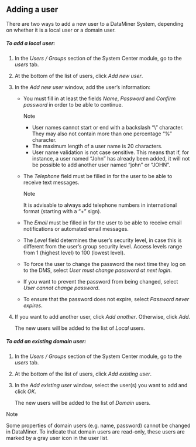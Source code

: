 ## Adding a user

There are two ways to add a new user to a DataMiner System, depending on whether it is a local user or a domain user.

##### To add a local user:

1. In the *Users / Groups* section of the System Center module, go to the *users* tab.

2. At the bottom of the list of users, click *Add new user*.

3. In the *Add new user* window, add the user’s information:

    - You must fill in at least the fields *Name*, *Password* and *Confirm password* in order to be able to continue.

        > [!NOTE]
        > -  User names cannot start or end with a backslash “\\” character. They may also not contain more than one percentage “%” character.
        > -  The maximum length of a user name is 20 characters.
        > -  User name validation is not case sensitive. This means that if, for instance, a user named “John” has already been added, it will not be possible to add another user named “john” or “JOHN”.

    - The *Telephone* field must be filled in for the user to be able to receive text messages.

        > [!NOTE]
        > It is advisable to always add telephone numbers in international format (starting with a “+” sign).

    - The *Email* must be filled in for the user to be able to receive email notifications or automated email messages.

    - The *Level* field determines the user’s security level, in case this is different from the user’s group security level. Access levels range from 1 (highest level) to 100 (lowest level).

    - To force the user to change the password the next time they log on to the DMS, select *User must change password at next login*.

    - If you want to prevent the password from being changed, select *User cannot change password*.

    - To ensure that the password does not expire, select *Password never expires*.

4. If you want to add another user, click *Add another*. Otherwise, click *Add*.

    The new users will be added to the list of *Local* users.

##### To add an existing domain user:

1. In the *Users / Groups* section of the System Center module, go to the *users* tab.

2. At the bottom of the list of users, click *Add existing user*.

3. In the *Add existing user* window, select the user(s) you want to add and click *OK*.

    The new users will be added to the list of *Domain* users.

> [!NOTE]
> Some properties of domain users (e.g. name, password) cannot be changed in DataMiner. To indicate that domain users are read-only, these users are marked by a gray user icon in the user list.
>
